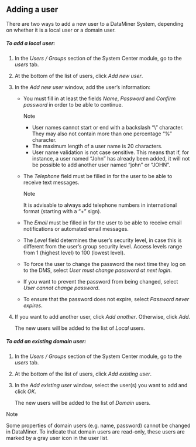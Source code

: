 ## Adding a user

There are two ways to add a new user to a DataMiner System, depending on whether it is a local user or a domain user.

##### To add a local user:

1. In the *Users / Groups* section of the System Center module, go to the *users* tab.

2. At the bottom of the list of users, click *Add new user*.

3. In the *Add new user* window, add the user’s information:

    - You must fill in at least the fields *Name*, *Password* and *Confirm password* in order to be able to continue.

        > [!NOTE]
        > -  User names cannot start or end with a backslash “\\” character. They may also not contain more than one percentage “%” character.
        > -  The maximum length of a user name is 20 characters.
        > -  User name validation is not case sensitive. This means that if, for instance, a user named “John” has already been added, it will not be possible to add another user named “john” or “JOHN”.

    - The *Telephone* field must be filled in for the user to be able to receive text messages.

        > [!NOTE]
        > It is advisable to always add telephone numbers in international format (starting with a “+” sign).

    - The *Email* must be filled in for the user to be able to receive email notifications or automated email messages.

    - The *Level* field determines the user’s security level, in case this is different from the user’s group security level. Access levels range from 1 (highest level) to 100 (lowest level).

    - To force the user to change the password the next time they log on to the DMS, select *User must change password at next login*.

    - If you want to prevent the password from being changed, select *User cannot change password*.

    - To ensure that the password does not expire, select *Password never expires*.

4. If you want to add another user, click *Add another*. Otherwise, click *Add*.

    The new users will be added to the list of *Local* users.

##### To add an existing domain user:

1. In the *Users / Groups* section of the System Center module, go to the *users* tab.

2. At the bottom of the list of users, click *Add existing user*.

3. In the *Add existing user* window, select the user(s) you want to add and click *OK*.

    The new users will be added to the list of *Domain* users.

> [!NOTE]
> Some properties of domain users (e.g. name, password) cannot be changed in DataMiner. To indicate that domain users are read-only, these users are marked by a gray user icon in the user list.
>
